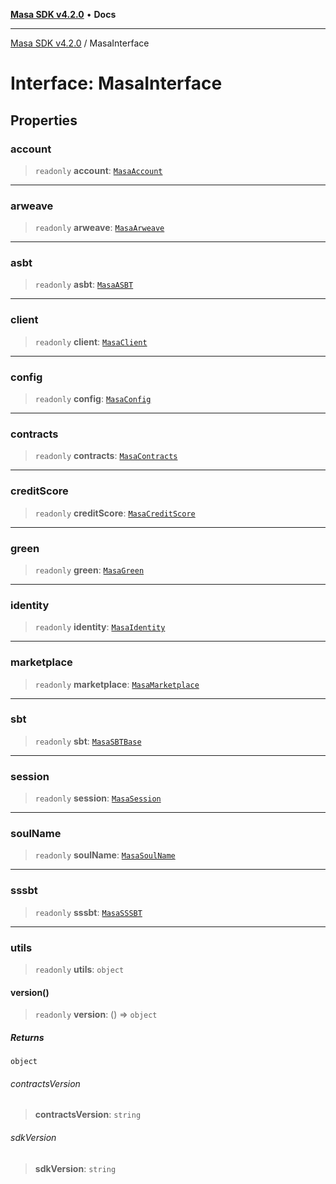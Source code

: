 [**Masa SDK v4.2.0**](../README.md) • **Docs**

***

[Masa SDK v4.2.0](../globals.md) / MasaInterface

# Interface: MasaInterface

## Properties

### account

> `readonly` **account**: [`MasaAccount`](../classes/MasaAccount.md)

***

### arweave

> `readonly` **arweave**: [`MasaArweave`](../classes/MasaArweave.md)

***

### asbt

> `readonly` **asbt**: [`MasaASBT`](../classes/MasaASBT.md)

***

### client

> `readonly` **client**: [`MasaClient`](../classes/MasaClient.md)

***

### config

> `readonly` **config**: [`MasaConfig`](MasaConfig.md)

***

### contracts

> `readonly` **contracts**: [`MasaContracts`](../classes/MasaContracts.md)

***

### creditScore

> `readonly` **creditScore**: [`MasaCreditScore`](../classes/MasaCreditScore.md)

***

### green

> `readonly` **green**: [`MasaGreen`](../classes/MasaGreen.md)

***

### identity

> `readonly` **identity**: [`MasaIdentity`](../classes/MasaIdentity.md)

***

### marketplace

> `readonly` **marketplace**: [`MasaMarketplace`](../classes/MasaMarketplace.md)

***

### sbt

> `readonly` **sbt**: [`MasaSBTBase`](../classes/MasaSBTBase.md)

***

### session

> `readonly` **session**: [`MasaSession`](../classes/MasaSession.md)

***

### soulName

> `readonly` **soulName**: [`MasaSoulName`](../classes/MasaSoulName.md)

***

### sssbt

> `readonly` **sssbt**: [`MasaSSSBT`](../classes/MasaSSSBT.md)

***

### utils

> `readonly` **utils**: `object`

#### version()

> `readonly` **version**: () => `object`

##### Returns

`object`

###### contractsVersion

> **contractsVersion**: `string`

###### sdkVersion

> **sdkVersion**: `string`

